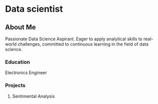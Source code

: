 # Data scientist 

## About Me
  Passionate Data Science Aspirant. Eager to apply analytical skills to real-world challenges, committed to continuous learning in the field of data science.
### Education
Electronics Engineer

### Projects
1. Sentimental Analysis
